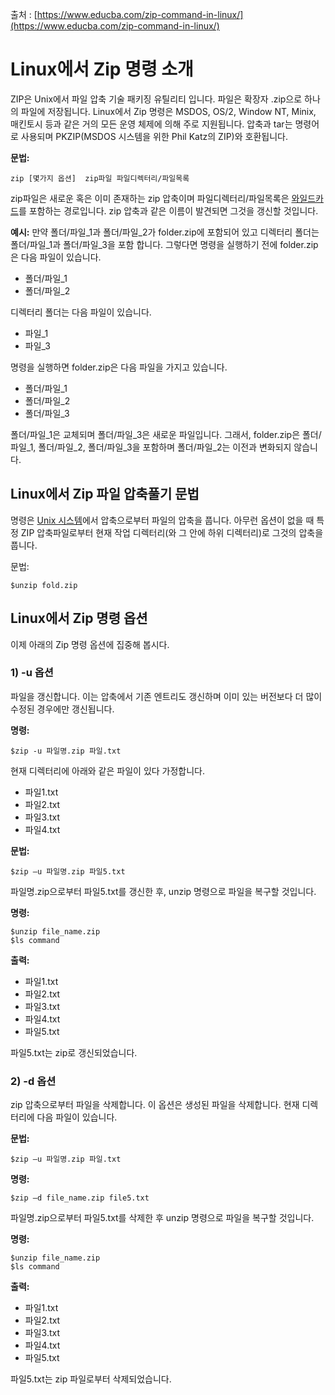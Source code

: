 출처 : [https://www.educba.com/zip-command-in-linux/](https://www.educba.com/zip-command-in-linux/)

# Linux에서 Zip 명령 소개

ZIP은 Unix에서 파일 압축 기술 패키징 유틸리티 입니다. 파일은 확장자 .zip으로 하나의 파일에 저장됩니다. Linux에서 Zip 명령은 MSDOS, OS/2, Window NT, Minix, 매킨토시 등과 같은 거의 모든 운영 체제에 의해 주로 지원됩니다. 압축과 tar는 명령어로 사용되며 PKZIP(MSDOS 시스템을 위한 Phil Katz의 ZIP)와 호환됩니다.

**문법:**

```shell
zip [몇가지 옵션]  zip파일 파일디렉터리/파일목록
```

zip파일은 새로운 혹은 이미 존재하는 zip 압축이며 파일디렉터리/파일목록은 [와일드카드](https://www.educba.com/oracle-wildcards/)를 포함하는 경로입니다. zip 압축과 같은 이름이 발견되면 그것을 갱신할 것입니다.

**예시:** 만약 폴더/파일_1과 폴더/파일_2가 folder.zip에 포함되어 있고 디렉터리 폴더는 폴더/파일_1과 폴더/파일_3을 포함 합니다. 그렇다면 명령을 실행하기 전에 folder.zip은 다음 파일이 있습니다.

* 폴더/파일_1
* 폴더/파일_2

디렉터리 폴더는 다음 파일이 있습니다.

* 파일_1
* 파일_3

명령을 실행하면 folder.zip은 다음 파일을 가지고 있습니다.

* 폴더/파일_1
* 폴더/파일_2
* 폴더/파일_3

폴더/파일_1은 교체되며 폴더/파일_3은 새로운 파일입니다. 그래서, folder.zip은 폴더/파일_1, 폴더/파일_2, 폴더/파일_3을 포함하며 폴더/파일_2는 이전과 변화되지 않습니다.

## Linux에서 Zip 파일 압축풀기 문법

명령은 [Unix 시스템](https://www.educba.com/what-is-unix/)에서 압축으로부터 파일의 압축을 풉니다. 아무런 옵션이 없을 때 특정 ZIP 압축파일로부터 현재 작업 디렉터리(와 그 안에 하위 디렉터리)로 그것의 압축을 풉니다.

문법:

```shell
$unzip fold.zip
```

## Linux에서 Zip 명령 옵션

이제 아래의 Zip 명령 옵션에 집중해 봅시다.

### 1) -u 옵션

파일을 갱신합니다. 이는 압축에서 기존 엔트리도 갱신하며 이미 있는 버전보다 더 많이 수정된 경우에만 갱신됩니다.

**명령:**

```shell
$zip -u 파일명.zip 파일.txt
```

현재 디렉터리에 아래와 같은 파일이 있다 가정합니다.

* 파일1.txt
* 파일2.txt
* 파일3.txt
* 파일4.txt

**문법:**

```shell
$zip –u 파일명.zip 파일5.txt
```

파일명.zip으로부터 파일5.txt를 갱신한 후, unzip 명령으로 파일을 복구할 것입니다.

**명령:**

```shell
$unzip file_name.zip
$ls command
```

**출력:**

* 파일1.txt
* 파일2.txt
* 파일3.txt
* 파일4.txt
* 파일5.txt

파일5.txt는 zip로 갱신되었습니다.

### 2) -d 옵션

zip 압축으로부터 파일을 삭제합니다. 이 옵션은 생성된 파일을 삭제합니다. 현재 디렉터리에 다음 파일이 있습니다.

**문법:**

```shell
$zip –u 파일명.zip 파일.txt
```

**명령:**

```shell
$zip –d file_name.zip file5.txt
```

파일명.zip으로부터 파일5.txt를 삭제한 후 unzip 명령으로 파일을 복구할 것입니다.

**명령:**

```shell
$unzip file_name.zip
$ls command
```


**출력:**

* 파일1.txt
* 파일2.txt
* 파일3.txt
* 파일4.txt
* 파일5.txt

파일5.txt는 zip 파일로부터 삭제되었습니다.
